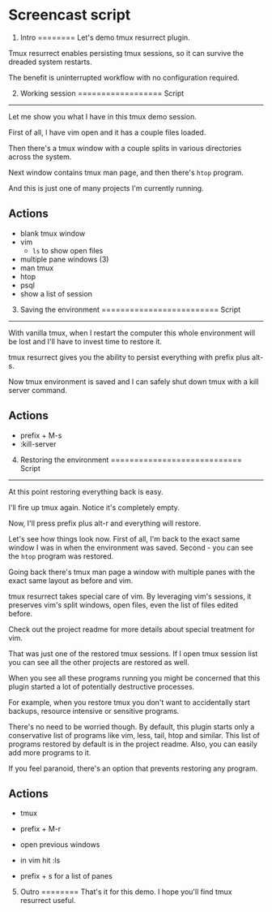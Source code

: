 # Screencast script

1. Intro
========
Let's demo tmux resurrect plugin.

Tmux resurrect enables persisting tmux sessions, so it can survive the dreaded
system restarts.

The benefit is uninterrupted workflow with no configuration required.

2. Working session
==================
Script
------
Let me show you what I have in this tmux demo session.

First of all, I have vim open and it has a couple files loaded.

Then there's a tmux window with a couple splits in various directories across
the system.

Next window contains tmux man page,
  and then there's `htop` program.

And this is just one of many projects I'm currently running.

Actions
-------
- blank tmux window
- vim
  - `ls` to show open files
- multiple pane windows (3)
- man tmux
- htop
- psql
- show a list of session

3. Saving the environment
=========================
Script
------
With vanilla tmux, when I restart the computer this whole environment will be
lost and I'll have to invest time to restore it.

tmux resurrect gives you the ability to persist everything with
prefix plus alt-s.

Now tmux environment is saved and I can safely shut down tmux with a
kill server command.

Actions
-------
- prefix + M-s
- :kill-server

4. Restoring the environment
============================
Script
------
At this point restoring everything back is easy.

I'll fire up tmux again. Notice it's completely empty.

Now, I'll press prefix plus alt-r and everything will restore.

Let's see how things look now.
First of all, I'm back to the exact same window I was in when the environment
was saved. Second - you can see the `htop` program was restored.

Going back there's tmux man page
  a window with multiple panes with the exact same layout as before
  and vim.


tmux resurrect takes special care of vim. By leveraging vim's sessions, it
preserves vim's split windows, open files, even the list of files edited before.

Check out the project readme for more details about special treatment for vim.

That was just one of the restored tmux sessions. If I open tmux session list you
can see all the other projects are restored as well.


When you see all these programs running you might be concerned that this plugin
started a lot of potentially destructive processes.

For example, when you restore tmux you don't want to accidentally start backups,
resource intensive or sensitive programs.

There's no need to be worried though. By default, this plugin starts only a
conservative list of programs like vim, less, tail, htop and similar.
This list of programs restored by default is in the project readme. Also, you
can easily add more programs to it.

If you feel paranoid, there's an option that prevents restoring any program.

Actions
-------
- tmux
- prefix + M-r

- open previous windows
- in vim hit :ls

- prefix + s for a list of panes

5. Outro
========
That's it for this demo. I hope you'll find tmux resurrect useful.

